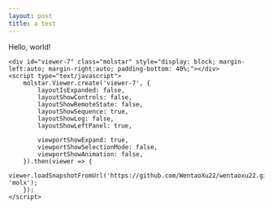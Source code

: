```yaml
---
layout: post
title: a test
---
```


Hello, world!

<div class="l-page">
    <style>
        .molstar {
            position: relative;
            padding-bottom: 56.25%;
        }
    </style>
    <link rel="stylesheet" type="text/css" href="https://molstar.org/viewer/molstar.css" />
    <script type="text/javascript" src="https://molstar.org/viewer/molstar.js"></script>

    <div id="viewer-7" class="molstar" style="display: block; margin-left:auto; margin-right:auto; padding-bottom: 40%;"></div>
    <script type="text/javascript">
        molstar.Viewer.create('viewer-7', {
            layoutIsExpanded: false,
            layoutShowControls: false,
            layoutShowRemoteState: false,
            layoutShowSequence: true,
            layoutShowLog: false,
            layoutShowLeftPanel: true,

            viewportShowExpand: true,
            viewportShowSelectionMode: false,
            viewportShowAnimation: false,
        }).then(viewer => {
            viewer.loadSnapshotFromUrl('https://github.com/WentaoXu22/wentaoxu22.github.io/assets/molx/LM_2023_07.molx', 'molx');
        });
    </script>
</div>

